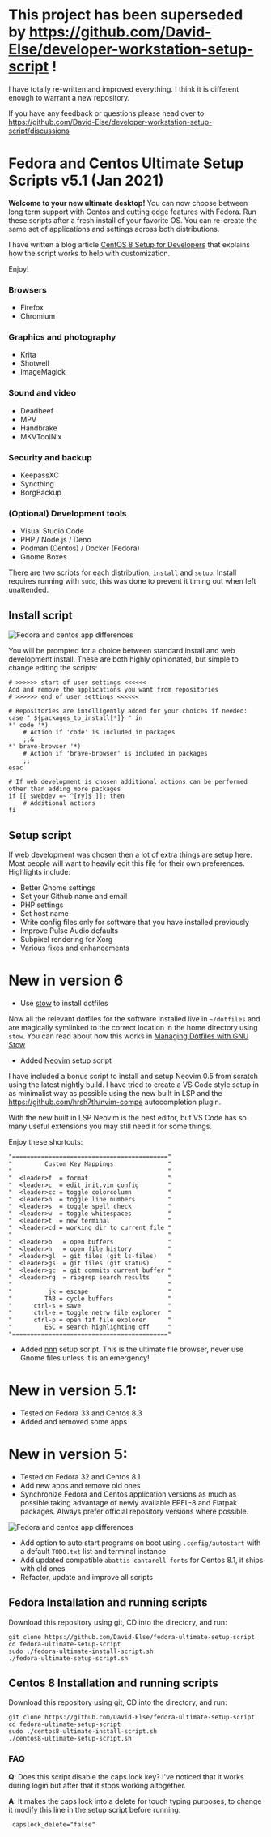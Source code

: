 # This project has been superseded by https://github.com/David-Else/developer-workstation-setup-script !

I have totally re-written and improved everything. I think it is different enough to warrant a new repository.

If you have any feedback or questions please head over to https://github.com/David-Else/developer-workstation-setup-script/discussions

# Fedora and Centos Ultimate Setup Scripts v5.1 (Jan 2021)

**Welcome to your new ultimate desktop!** You can now choose between long term support with Centos and cutting edge features with Fedora. Run these scripts after a fresh install of your favorite OS. You can re-create the same set of applications and settings across both distributions.

I have written a blog article [CentOS 8 Setup for Developers](https://www.elsewebdevelopment.com/centos-8-setup-for-developers/) that explains how the script works to help with customization.

Enjoy!

### Browsers

- Firefox
- Chromium

### Graphics and photography

- Krita
- Shotwell
- ImageMagick

### Sound and video

- Deadbeef
- MPV
- Handbrake
- MKVToolNix

### Security and backup

- KeepassXC
- Syncthing
- BorgBackup

### (Optional) Development tools

- Visual Studio Code
- PHP / Node.js / Deno
- Podman (Centos) / Docker (Fedora)
- Gnome Boxes

There are two scripts for each distribution, `install` and `setup`. Install requires running with `sudo`, this was done to prevent it timing out when left unattended.

## Install script

![Fedora and centos app differences](images/install-script-v5.png)

You will be prompted for a choice between standard install and web development install. These are both highly opinionated, but simple to change editing the scripts:

```shell
# >>>>>> start of user settings <<<<<<
Add and remove the applications you want from repositories
# >>>>>> end of user settings <<<<<<

# Repositories are intelligently added for your choices if needed:
case " ${packages_to_install[*]} " in
*' code '*)
    # Action if 'code' is included in packages
    ;;&
*' brave-browser '*)
    # Action if 'brave-browser' is included in packages
    ;;
esac

# If web development is chosen additional actions can be performed other than adding more packages
if [[ $webdev =~ ^[Yy]$ ]]; then
    # Additional actions
fi
```

## Setup script

If web development was chosen then a lot of extra things are setup here. Most people will want to heavily edit this file for their own preferences. Highlights include:

- Better Gnome settings
- Set your Github name and email
- PHP settings
- Set host name
- Write config files only for software that you have installed previously
- Improve Pulse Audio defaults
- Subpixel rendering for Xorg
- Various fixes and enhancements

# New in version 6

- Use [stow](https://www.gnu.org/software/stow/) to install dotfiles

Now all the relevant dotfiles for the software installed live in `~/dotfiles` and are magically symlinked to the correct location in the home directory using `stow`. You can read about how this works in [Managing Dotfiles with GNU Stow](https://www.stevenrbaker.com/tech/managing-dotfiles-with-gnu-stow.html)

- Added [Neovim](https://neovim.io/) setup script

I have included a bonus script to install and setup Neovim 0.5 from scratch using the latest nightly build. I have tried to create a VS Code style setup in as minimalist way as possible using the new built in LSP and the https://github.com/hrsh7th/nvim-compe autocompletion plugin.

With the new built in LSP Neovim is the best editor, but VS Code has so many useful extensions you may still need it for some things.

Enjoy these shortcuts:

```
"==========================================="
"         Custom Key Mappings               "
"                                           "
"  <leader>f  = format                      "
"  <leader>c  = edit init.vim config        "
"  <leader>cc = toggle colorcolumn          "
"  <leader>n  = toggle line numbers         "
"  <leader>s  = toggle spell check          "
"  <leader>w  = toggle whitespaces          "
"  <leader>t  = new terminal                "
"  <leader>cd = working dir to current file "
"                                           "
"  <leader>b   = open buffers               "
"  <leader>h   = open file history          "
"  <leader>gl  = git files (git ls-files)   "
"  <leader>gs  = git files (git status)     "
"  <leader>gc  = git commits current buffer "
"  <leader>rg  = ripgrep search results     "
"                                           "
"          jk = escape                      "
"         TAB = cycle buffers               "
"      ctrl-s = save                        "
"      ctrl-e = toggle netrw file explorer  "
"      ctrl-p = open fzf file explorer      "
"         ESC = search highlighting off     "
"==========================================="
```

- Added [nnn](https://github.com/jarun/nnn) setup script. This is the ultimate file browser, never use Gnome files unless it is an emergency!

# New in version 5.1:

- Tested on Fedora 33 and Centos 8.3
- Added and removed some apps

# New in version 5:

- Tested on Fedora 32 and Centos 8.1
- Add new apps and remove old ones
- Synchronize Fedora and Centos application versions as much as possible taking advantage of newly available EPEL-8 and Flatpak packages. Always prefer official repository versions where possible.

![Fedora and centos app differences](images/differences_centos_fedora_packages.png)

- Add option to auto start programs on boot using `.config/autostart` with a default `TODO.txt` list and terminal instance
- Add updated compatible `abattis cantarell fonts` for Centos 8.1, it ships with old ones
- Refactor, update and improve all scripts

## Fedora Installation and running scripts

Download this repository using git, CD into the directory, and run:

```
git clone https://github.com/David-Else/fedora-ultimate-setup-script
cd fedora-ultimate-setup-script
sudo ./fedora-ultimate-install-script.sh
./fedora-ultimate-setup-script.sh
```

## Centos 8 Installation and running scripts

Download this repository using git, CD into the directory, and run:

```
git clone https://github.com/David-Else/fedora-ultimate-setup-script
cd fedora-ultimate-setup-script
sudo ./centos8-ultimate-install-script.sh
./centos8-ultimate-setup-script.sh
```

### FAQ

**Q**: Does this script disable the caps lock key? I've noticed that it works during login but after that it stops working altogether.

**A**: It makes the caps lock into a delete for touch typing purposes, to change it modify this line in the setup script before running:

```shell
 capslock_delete="false"
```
